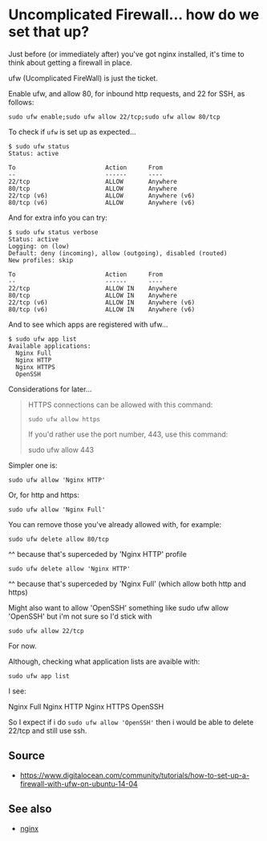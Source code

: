 ﻿# Uncomplicated Firewall... how do we set that up?

Just before (or immediately after) you've got nginx installed, it's time to think about getting a firewall in place.

ufw (Ucomplicated FireWall) is just the ticket.

Enable ufw, and allow 80, for inbound http requests, and 22 for SSH, as follows:

    sudo ufw enable;sudo ufw allow 22/tcp;sudo ufw allow 80/tcp

To check if `ufw` is set up as expected...

    $ sudo ufw status
    Status: active

    To                         Action      From
    --                         ------      ----
    22/tcp                     ALLOW       Anywhere
    80/tcp                     ALLOW       Anywhere
    22/tcp (v6)                ALLOW       Anywhere (v6)
    80/tcp (v6)                ALLOW       Anywhere (v6)

And for extra info you can try:

    $ sudo ufw status verbose
    Status: active
    Logging: on (low)
    Default: deny (incoming), allow (outgoing), disabled (routed)
    New profiles: skip

    To                         Action      From
    --                         ------      ----
    22/tcp                     ALLOW IN    Anywhere
    80/tcp                     ALLOW IN    Anywhere
    22/tcp (v6)                ALLOW IN    Anywhere (v6)
    80/tcp (v6)                ALLOW IN    Anywhere (v6)

And to see which apps are registered with ufw...

    $ sudo ufw app list
    Available applications:
      Nginx Full
      Nginx HTTP
      Nginx HTTPS
      OpenSSH

Considerations for later...

> HTTPS connections can be allowed with this command:
>
>     sudo ufw allow https
>
> If you'd rather use the port number, 443, use this command:
>
>   sudo ufw allow 443

Simpler one is:

	sudo ufw allow 'Nginx HTTP'

Or, for http and https:

	sudo ufw allow 'Nginx Full'

You can remove those you've already allowed with, for example:

	sudo ufw delete allow 80/tcp

^^ because that's superceded by 'Nginx HTTP' profile

	sudo ufw delete allow 'Nginx HTTP'

^^ because that's superceded by 'Nginx Full' (which allow both http and https)

Might also want to allow 'OpenSSH' something like sudo ufw allow 'OpenSSH' but i'm not sure so I'd stick with

	sudo ufw allow 22/tcp

For now.

Although, checking what application lists are avaible with:

	sudo ufw app list

I see:

  Nginx Full
  Nginx HTTP
  Nginx HTTPS
  OpenSSH

So I expect if i do `sudo ufw allow 'OpenSSH'` then i would be able to delete 22/tcp and still use ssh.

## Source

 * <https://www.digitalocean.com/community/tutorials/how-to-set-up-a-firewall-with-ufw-on-ubuntu-14-04>

 ## See also

 * [nginx](nginx.md)